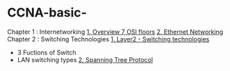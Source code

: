 # CCNA-basic-
Chapter 1 : Internetworking
[1. Overview 7 OSI floors](https://github.com/Skyaknt/CCNA-basic-/blob/master/Tong%20quan%20ve%207%20tang%20OSI.md)
[2. Ethernet Networking](https://github.com/Skyaknt/CCNA-basic-/blob/master/Ethernet%20Networking.md)
Chapter 2 : Switching Technologies
[1. Layer2 - Switching technologies](https://github.com/Skyaknt/CCNA-basic-/blob/master/Switching%20Technologies.md)
  - 3 Fuctions of Switch
  - LAN switching types
[2. Spanning Tree Protocol](https://github.com/Skyaknt/CCNA-basic-/blob/master/Spanning%20Tree%20Protocol.md)
